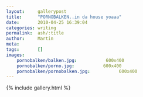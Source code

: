```yaml
---
layout:     gallerypost
title:      "PORNOBALKEN..in da house yoaaa"
date:       2010-04-25 16:39:04
categories: writing
permalink:  ash/:title
author:     Martin
meta:
tags:       []
images:
    pornobalken/balken.jpg:           600x400
    pornobalken/porno.jpg:           600x400
    pornobalken/pornobalken.jpg:           600x400
---
```


{% include gallery.html %}
